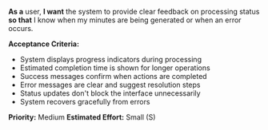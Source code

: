 **As a** user, **I want** the system to provide clear feedback on processing status **so that** I know when my minutes are being generated or when an error occurs.

**Acceptance Criteria:**
- System displays progress indicators during processing
- Estimated completion time is shown for longer operations
- Success messages confirm when actions are completed
- Error messages are clear and suggest resolution steps
- Status updates don't block the interface unnecessarily
- System recovers gracefully from errors

**Priority:** Medium
**Estimated Effort:** Small (S)